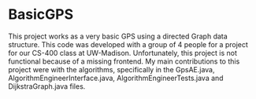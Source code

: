 # BasicGPS
This project works as a very basic GPS using a directed Graph data structure. This code was developed with a group of 4 people for a project for our CS-400 class at UW-Madison. Unfortunately, this project is not functional because of a missing frontend. My main contributions to this project were with the algorithms, specifically in the GpsAE.java, AlgorithmEngineerInterface.java, AlgorithmEngineerTests.java and DijkstraGraph.java files. 

